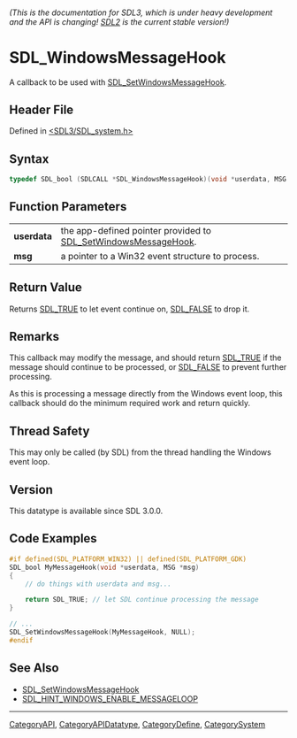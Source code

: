###### (This is the documentation for SDL3, which is under heavy development and the API is changing! [SDL2](https://wiki.libsdl.org/SDL2/) is the current stable version!)
# SDL_WindowsMessageHook

A callback to be used with [SDL_SetWindowsMessageHook](SDL_SetWindowsMessageHook).

## Header File

Defined in [<SDL3/SDL_system.h>](https://github.com/libsdl-org/SDL/blob/main/include/SDL3/SDL_system.h)

## Syntax

```c
typedef SDL_bool (SDLCALL *SDL_WindowsMessageHook)(void *userdata, MSG *msg);
```

## Function Parameters

|                  |                                                                                             |
| ---------------- | ------------------------------------------------------------------------------------------- |
| **userdata**     | the app-defined pointer provided to [SDL_SetWindowsMessageHook](SDL_SetWindowsMessageHook). |
| **msg**          | a pointer to a Win32 event structure to process.                                            |

## Return Value

Returns [SDL_TRUE](SDL_TRUE) to let event continue on,
[SDL_FALSE](SDL_FALSE) to drop it.

## Remarks

This callback may modify the message, and should return
[SDL_TRUE](SDL_TRUE) if the message should continue to be processed, or
[SDL_FALSE](SDL_FALSE) to prevent further processing.

As this is processing a message directly from the Windows event loop, this
callback should do the minimum required work and return quickly.

## Thread Safety

This may only be called (by SDL) from the thread handling the Windows event
loop.

## Version

This datatype is available since SDL 3.0.0.

## Code Examples

```c
#if defined(SDL_PLATFORM_WIN32) || defined(SDL_PLATFORM_GDK)
SDL_bool MyMessageHook(void *userdata, MSG *msg)
{
    // do things with userdata and msg...

    return SDL_TRUE; // let SDL continue processing the message 
}

// ...
SDL_SetWindowsMessageHook(MyMessageHook, NULL);
#endif
```

## See Also

- [SDL_SetWindowsMessageHook](SDL_SetWindowsMessageHook)
- [SDL_HINT_WINDOWS_ENABLE_MESSAGELOOP](SDL_HINT_WINDOWS_ENABLE_MESSAGELOOP)

----
[CategoryAPI](CategoryAPI), [CategoryAPIDatatype](CategoryAPIDatatype), [CategoryDefine](CategoryDefine), [CategorySystem](CategorySystem)


